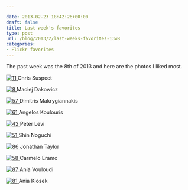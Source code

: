 ```yaml
---

date: 2013-02-23 18:42:26+00:00
draft: false
title: Last week's favorites
type: post
url: /blog/2013/2/last-weeks-favorites-13w8
categories:
- Flickr favorites
---
```


The past week was the 8th of 2013 and here are the photos I liked most.

[![11](https://farm8.staticflickr.com/7086/7324848534_e6ae7d2725_b.jpg)
](http://www.flickr.com/photos/53848921@N00/7324848534)
Chris Suspect





[![8](https://farm9.staticflickr.com/8231/8492189694_5a59ff7902_b.jpg)
](http://www.flickr.com/photos/68898571@N00/8492189694)
Maciej Dakowicz





[![57](https://farm9.staticflickr.com/8510/8485833577_3ccc4c9566_b.jpg)
](http://www.flickr.com/photos/50628097@N05/8485833577)
Dimitris Makrygiannakis





[![61](https://farm9.staticflickr.com/8235/8487602943_87af218a7c_b.jpg)
](http://www.flickr.com/photos/50832604@N08/8487602943)
Angelos Koulouris





[![42](https://farm9.staticflickr.com/8249/8483130196_e4395cfa32_b.jpg)
](http://www.flickr.com/photos/58796820@N04/8483130196)
Peter Levi





[![51](https://farm9.staticflickr.com/8225/8484303609_2e2355dc98_b.jpg)
](http://www.flickr.com/photos/45188169@N06/8484303609)
Shin Noguchi





[![86](https://farm9.staticflickr.com/8333/8427500205_b7d4a2d7da_b.jpg)
](http://www.flickr.com/photos/38539461@N08/8427500205)
Jonathan Taylor





[![58](https://farm9.staticflickr.com/8370/8487190692_86e3019818_b.jpg)
](http://www.flickr.com/photos/66556650@N05/8487190692)
Carmelo Eramo





[![87](https://farm9.staticflickr.com/8368/8480666127_22689e90f7_b.jpg)
](http://www.flickr.com/photos/22501537@N03/8480666127)
Ania Vouloudi





[![81](https://farm8.staticflickr.com/7122/7612978232_05f8c812a7_b.jpg)
](http://www.flickr.com/photos/30578056@N07/7612978232)
Ania Klosek
